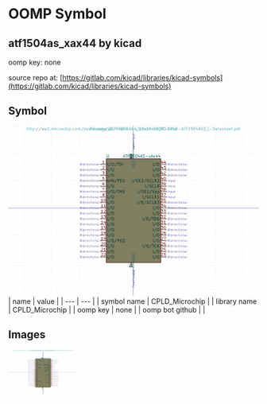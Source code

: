 # OOMP Symbol  
## atf1504as_xax44  by kicad  
  
oomp key: none  
  
source repo at: [https://gitlab.com/kicad/libraries/kicad-symbols](https://gitlab.com/kicad/libraries/kicad-symbols)  
## Symbol  
  
[![working.png](working_600.png)](working.png)  
| name | value | 
| --- | --- | 
| symbol name | CPLD_Microchip | 
| library name | CPLD_Microchip | 
| oomp key | none | 
| oomp bot github |  | 
## Images  
  
[![working.png](working_140.png)](working.png)  
